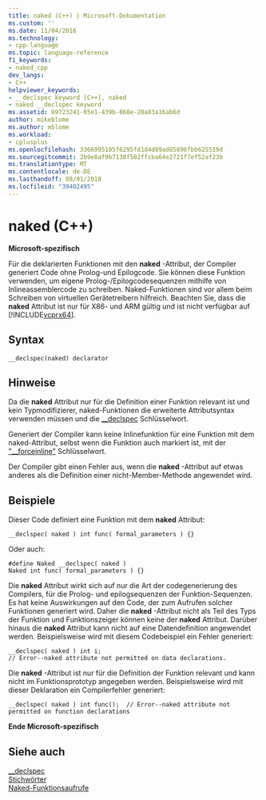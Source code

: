```yaml
---
title: naked (C++) | Microsoft-Dokumentation
ms.custom: ''
ms.date: 11/04/2016
ms.technology:
- cpp-language
ms.topic: language-reference
f1_keywords:
- naked_cpp
dev_langs:
- C++
helpviewer_keywords:
- __declspec keyword [C++], naked
- naked __declspec keyword
ms.assetid: 69723241-05e1-439b-868e-20a83a16ab6d
author: mikeblome
ms.author: mblome
ms.workload:
- cplusplus
ms.openlocfilehash: 3366995105f6295fd1d4d89ad85896fbb625519d
ms.sourcegitcommit: 2b9e8af9b7138f502ffcba64e2721f7ef52af23b
ms.translationtype: MT
ms.contentlocale: de-DE
ms.lasthandoff: 08/01/2018
ms.locfileid: "39402495"
---
```

# <a name="naked-c"></a>naked (C++)
**Microsoft-spezifisch**  
  
 Für die deklarierten Funktionen mit den **naked** -Attribut, der Compiler generiert Code ohne Prolog-und Epilogcode. Sie können diese Funktion verwenden, um eigene Prolog-/Epilogcodesequenzen mithilfe von Inlineassemblercode zu schreiben. Naked-Funktionen sind vor allem beim Schreiben von virtuellen Gerätetreibern hilfreich.  Beachten Sie, dass die **naked** Attribut ist nur für X86- und ARM gültig und ist nicht verfügbar auf [!INCLUDE[vcprx64](../assembler/inline/includes/vcprx64_md.md)].  
  
## <a name="syntax"></a>Syntax  
  
```  
__declspec(naked) declarator  
```  
  
## <a name="remarks"></a>Hinweise  
 Da die **naked** Attribut nur für die Definition einer Funktion relevant ist und kein Typmodifizierer, naked-Funktionen die erweiterte Attributsyntax verwenden müssen und die [__declspec](../cpp/declspec.md) Schlüsselwort.  
  

 Generiert der Compiler kann keine Inlinefunktion für eine Funktion mit dem naked-Attribut, selbst wenn die Funktion auch markiert ist, mit der ["__forceinline"](inline-functions-cpp.md) Schlüsselwort.  

 Der Compiler gibt einen Fehler aus, wenn die **naked** -Attribut auf etwas anderes als die Definition einer nicht-Member-Methode angewendet wird.  
  
## <a name="examples"></a>Beispiele  
 Dieser Code definiert eine Funktion mit dem **naked** Attribut:  
  
```  
__declspec( naked ) int func( formal_parameters ) {}  
```  
  
 Oder auch:  
  
```  
#define Naked __declspec( naked )  
Naked int func( formal_parameters ) {}  
```  
  
 Die **naked** Attribut wirkt sich auf nur die Art der codegenerierung des Compilers, für die Prolog- und epilogsequenzen der Funktion-Sequenzen. Es hat keine Auswirkungen auf den Code, der zum Aufrufen solcher Funktionen generiert wird. Daher die **naked** -Attribut nicht als Teil des Typs der Funktion und Funktionszeiger können keine der **naked** Attribut. Darüber hinaus die **naked** Attribut kann nicht auf eine Datendefinition angewendet werden. Beispielsweise wird mit diesem Codebeispiel ein Fehler generiert:  
  
```  
__declspec( naked ) int i;  
// Error--naked attribute not permitted on data declarations.  
```  
  
 Die **naked** -Attribut ist nur für die Definition der Funktion relevant und kann nicht im Funktionsprototyp angegeben werden. Beispielsweise wird mit dieser Deklaration ein Compilerfehler generiert:  
  
```  
__declspec( naked ) int func();  // Error--naked attribute not permitted on function declarations  
```  
  
 **Ende Microsoft-spezifisch**  
  
## <a name="see-also"></a>Siehe auch  
 [__declspec](../cpp/declspec.md)   
 [Stichwörter](../cpp/keywords-cpp.md)   
 [Naked-Funktionsaufrufe](../cpp/naked-function-calls.md)